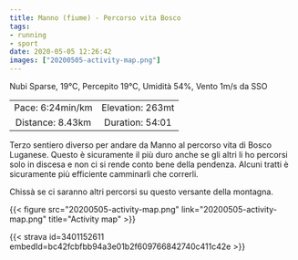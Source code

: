 ```yaml
---
title: Manno (fiume) - Percorso vita Bosco
tags:
- running
- sport
date: 2020-05-05 12:26:42
images: ["20200505-activity-map.png"]
---
```


Nubi Sparse, 19°C, Percepito 19°C, Umidità 54%, Vento 1m/s da SSO

| | |
| :-: | :-: |
| Pace: 6:24min/km | Elevation: 263mt |
| Distance: 8.43km | Duration: 54:01 |

Terzo sentiero diverso per andare da Manno al percorso vita di Bosco Luganese. Questo è sicuramente il più duro anche se gli altri li ho percorsi solo in discesa e non ci si rende conto bene della pendenza.
Alcuni tratti è sicuramente più efficiente camminarli che correrli.

Chissà se ci saranno altri percorsi su questo versante della montagna.


{{< figure src="20200505-activity-map.png" link="20200505-activity-map.png" title="Activity map" >}}


{{< strava id=3401152611 embedId=bc42fcbfbb94a3e01b2f609766842740c411c42e >}}
